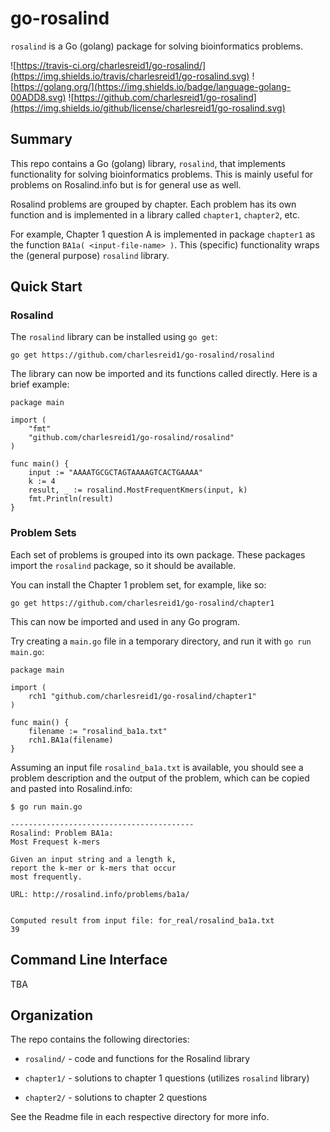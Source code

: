 # go-rosalind

`rosalind` is a Go (golang) package for solving bioinformatics problems.

![https://travis-ci.org/charlesreid1/go-rosalind/](https://img.shields.io/travis/charlesreid1/go-rosalind.svg)
![https://golang.org/](https://img.shields.io/badge/language-golang-00ADD8.svg)
![https://github.com/charlesreid1/go-rosalind](https://img.shields.io/github/license/charlesreid1/go-rosalind.svg)

## Summary

This repo contains a Go (golang) library, `rosalind`, that implements
functionality for solving bioinformatics problems. This is mainly
useful for problems on Rosalind.info but is for general use as well.

Rosalind problems are grouped by chapter. Each problem has its own 
function and is implemented in a library called `chapter1`, `chapter2`,
etc.

For example, Chapter 1 question A is implemented in package
`chapter1` as the function `BA1a( <input-file-name> )`. 
This (specific) functionality wraps the (general purpose)
`rosalind` library.

## Quick Start

### Rosalind

The `rosalind` library can be installed using `go get`:

```
go get https://github.com/charlesreid1/go-rosalind/rosalind
```

The library can now be imported and its functions called directly.
Here is a brief example:

```
package main

import (
    "fmt"
    "github.com/charlesreid1/go-rosalind/rosalind"
)

func main() {
    input := "AAAATGCGCTAGTAAAAGTCACTGAAAA"
    k := 4
    result, _ := rosalind.MostFrequentKmers(input, k)
    fmt.Println(result)
}
```

### Problem Sets

Each set of problems is grouped into its own package. These
packages import the `rosalind` package, so it should be
available.

You can install the Chapter 1 problem set, for example, like so:

```
go get https://github.com/charlesreid1/go-rosalind/chapter1
```

This can now be imported and used in any Go program. 

Try creating a `main.go` file in a temporary directory,
and run it with `go run main.go`:

```
package main

import (
    rch1 "github.com/charlesreid1/go-rosalind/chapter1"
)

func main() {
    filename := "rosalind_ba1a.txt"
    rch1.BA1a(filename)
}
```

Assuming an input file `rosalind_ba1a.txt` is available,
you should see a problem description and the output of
the problem, which can be copied and pasted into
Rosalind.info:

```
$ go run main.go

-----------------------------------------
Rosalind: Problem BA1a:
Most Frequest k-mers

Given an input string and a length k,
report the k-mer or k-mers that occur
most frequently.

URL: http://rosalind.info/problems/ba1a/


Computed result from input file: for_real/rosalind_ba1a.txt
39
```

## Command Line Interface

TBA

## Organization

The repo contains the following directories:

* `rosalind/` - code and functions for the Rosalind library

* `chapter1/` - solutions to chapter 1 questions (utilizes `rosalind` library)

* `chapter2/` - solutions to chapter 2 questions

See the Readme file in each respective directory for more info.

